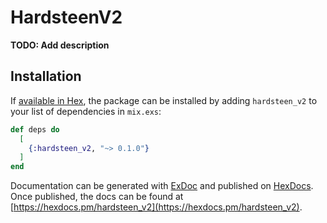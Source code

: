 # HardsteenV2

**TODO: Add description**

## Installation

If [available in Hex](https://hex.pm/docs/publish), the package can be installed
by adding `hardsteen_v2` to your list of dependencies in `mix.exs`:

```elixir
def deps do
  [
    {:hardsteen_v2, "~> 0.1.0"}
  ]
end
```

Documentation can be generated with [ExDoc](https://github.com/elixir-lang/ex_doc)
and published on [HexDocs](https://hexdocs.pm). Once published, the docs can
be found at [https://hexdocs.pm/hardsteen_v2](https://hexdocs.pm/hardsteen_v2).

